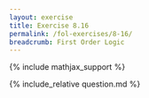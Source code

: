 ```yaml
---
layout: exercise
title: Exercise 8.16
permalink: /fol-exercises/8-16/
breadcrumb: First Order Logic
---
```


{% include mathjax_support %}

<div><i class="arrow-up" data-chapter="fol-exercises" data-exercise="ex_16" data-rating="0"></i></div>
{% include_relative question.md %}
